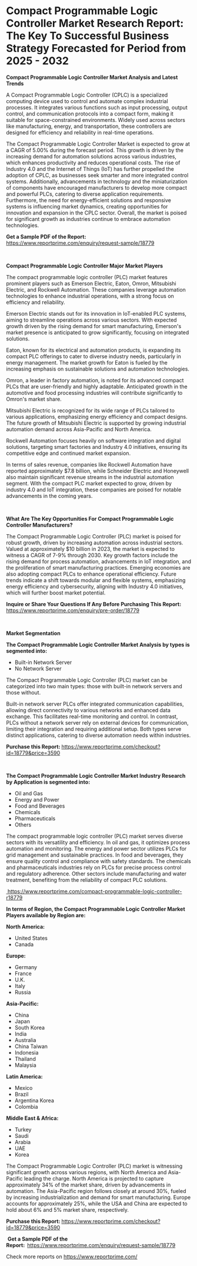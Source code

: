 <p><h1>Compact Programmable Logic Controller Market Research Report: The Key To Successful Business Strategy Forecasted for Period from 2025 - 2032</h1></p><p><strong>Compact Programmable Logic Controller Market Analysis and Latest Trends</strong></p>
<p><p>A Compact Programmable Logic Controller (CPLC) is a specialized computing device used to control and automate complex industrial processes. It integrates various functions such as input processing, output control, and communication protocols into a compact form, making it suitable for space-constrained environments. Widely used across sectors like manufacturing, energy, and transportation, these controllers are designed for efficiency and reliability in real-time operations.</p><p>The Compact Programmable Logic Controller Market is expected to grow at a CAGR of 5.00% during the forecast period. This growth is driven by the increasing demand for automation solutions across various industries, which enhances productivity and reduces operational costs. The rise of Industry 4.0 and the Internet of Things (IoT) has further propelled the adoption of CPLC, as businesses seek smarter and more integrated control systems. Additionally, advancements in technology and the miniaturization of components have encouraged manufacturers to develop more compact and powerful PLCs, catering to diverse application requirements. Furthermore, the need for energy-efficient solutions and responsive systems is influencing market dynamics, creating opportunities for innovation and expansion in the CPLC sector. Overall, the market is poised for significant growth as industries continue to embrace automation technologies.</p></p>
<p><strong>Get a Sample PDF of the Report:&nbsp;</strong> <a href="https://www.reportprime.com/enquiry/request-sample/18779?utm_campaign=2936&utm_medium=2&utm_source=Github&utm_content=ia&utm_term=19032025&utm_id=compact-programmable-logic-controller">https://www.reportprime.com/enquiry/request-sample/18779</a></p>
<p>&nbsp;</p>
<p><strong>Compact Programmable Logic Controller Major Market Players</strong></p>
<p><p>The compact programmable logic controller (PLC) market features prominent players such as Emerson Electric, Eaton, Omron, Mitsubishi Electric, and Rockwell Automation. These companies leverage automation technologies to enhance industrial operations, with a strong focus on efficiency and reliability.</p><p>Emerson Electric stands out for its innovation in IoT-enabled PLC systems, aiming to streamline operations across various sectors. With expected growth driven by the rising demand for smart manufacturing, Emerson's market presence is anticipated to grow significantly, focusing on integrated solutions.</p><p>Eaton, known for its electrical and automation products, is expanding its compact PLC offerings to cater to diverse industry needs, particularly in energy management. The market growth for Eaton is fueled by the increasing emphasis on sustainable solutions and automation technologies.</p><p>Omron, a leader in factory automation, is noted for its advanced compact PLCs that are user-friendly and highly adaptable. Anticipated growth in the automotive and food processing industries will contribute significantly to Omron's market share.</p><p>Mitsubishi Electric is recognized for its wide range of PLCs tailored to various applications, emphasizing energy efficiency and compact designs. The future growth of Mitsubishi Electric is supported by growing industrial automation demand across Asia-Pacific and North America.</p><p>Rockwell Automation focuses heavily on software integration and digital solutions, targeting smart factories and Industry 4.0 initiatives, ensuring its competitive edge and continued market expansion.</p><p>In terms of sales revenue, companies like Rockwell Automation have reported approximately $7.8 billion, while Schneider Electric and Honeywell also maintain significant revenue streams in the industrial automation segment. With the compact PLC market expected to grow, driven by industry 4.0 and IoT integration, these companies are poised for notable advancements in the coming years.</p></p>
<p>&nbsp;</p>
<p><strong>What Are The Key Opportunities For Compact Programmable Logic Controller Manufacturers?</strong></p>
<p><p>The Compact Programmable Logic Controller (PLC) market is poised for robust growth, driven by increasing automation across industrial sectors. Valued at approximately $10 billion in 2023, the market is expected to witness a CAGR of 7-9% through 2030. Key growth factors include the rising demand for process automation, advancements in IoT integration, and the proliferation of smart manufacturing practices. Emerging economies are also adopting compact PLCs to enhance operational efficiency. Future trends indicate a shift towards modular and flexible systems, emphasizing energy efficiency and cybersecurity, aligning with Industry 4.0 initiatives, which will further boost market potential.</p></p>
<p><strong>Inquire or Share Your Questions If Any Before Purchasing This Report:</strong> <a href="https://www.reportprime.com/enquiry/pre-order/18779?utm_campaign=2936&utm_medium=2&utm_source=Github&utm_content=ia&utm_term=19032025&utm_id=compact-programmable-logic-controller">https://www.reportprime.com/enquiry/pre-order/18779</a></p>
<p>&nbsp;</p>
<p><strong>Market Segmentation</strong></p>
<p><strong>The Compact Programmable Logic Controller Market Analysis by types is segmented into:</strong></p>
<p><ul><li>Built-in Network Server</li><li>No Network Server</li></ul></p>
<p><p>The Compact Programmable Logic Controller (PLC) market can be categorized into two main types: those with built-in network servers and those without. </p><p>Built-in network server PLCs offer integrated communication capabilities, allowing direct connectivity to various networks and enhanced data exchange. This facilitates real-time monitoring and control. In contrast, PLCs without a network server rely on external devices for communication, limiting their integration and requiring additional setup. Both types serve distinct applications, catering to diverse automation needs within industries.</p></p>
<p><strong>Purchase this Report:&nbsp;</strong><a href="https://www.reportprime.com/checkout?id=18779&price=3590&utm_campaign=2936&utm_medium=2&utm_source=Github&utm_content=ia&utm_term=19032025&utm_id=compact-programmable-logic-controller">https://www.reportprime.com/checkout?id=18779&price=3590</a></p>
<p>&nbsp;</p>
<p><strong>The Compact Programmable Logic Controller Market Industry Research by Application is segmented into:</strong></p>
<p><ul><li>Oil and Gas</li><li>Energy and Power</li><li>Food and Beverages</li><li>Chemicals</li><li>Pharmaceuticals</li><li>Others</li></ul></p>
<p><p>The compact programmable logic controller (PLC) market serves diverse sectors with its versatility and efficiency. In oil and gas, it optimizes process automation and monitoring. The energy and power sector utilizes PLCs for grid management and sustainable practices. In food and beverages, they ensure quality control and compliance with safety standards. The chemicals and pharmaceuticals industries rely on PLCs for precise process control and regulatory adherence. Other sectors include manufacturing and water treatment, benefiting from the reliability of compact PLC solutions.</p></p>
<p><a href="https://www.reportprime.com/compact-programmable-logic-controller-r18779?utm_campaign=2936&utm_medium=2&utm_source=Github&utm_content=ia&utm_term=19032025&utm_id=compact-programmable-logic-controller">&nbsp;https://www.reportprime.com/compact-programmable-logic-controller-r18779</a></p>
<p><strong>In terms of Region, the Compact Programmable Logic Controller Market Players available by Region are:</strong></p>
<p>
    <p> <strong> North America: </strong>
        <ul>
            <li>United States</li>
            <li>Canada</li>
        </ul>
        </p> 
    <p> <strong> Europe: </strong>
        <ul>
            <li>Germany</li>
            <li>France</li>
            <li>U.K.</li>
            <li>Italy</li>
            <li>Russia</li>
        </ul>
        </p> 
    <p> <strong> Asia-Pacific: </strong>
        <ul>
            <li>China</li>
            <li>Japan</li>
            <li>South Korea</li>
            <li>India</li>
            <li>Australia</li>
            <li>China Taiwan</li>
            <li>Indonesia</li>
            <li>Thailand</li>
            <li>Malaysia</li>
        </ul>
        </p> 
    <p> <strong> Latin America: </strong>
        <ul>
            <li>Mexico</li>
            <li>Brazil</li>
            <li>Argentina Korea</li>
            <li>Colombia</li>
        </ul>
        </p> 
    <p> <strong> Middle East & Africa: </strong>
        <ul>
            <li>Turkey</li>
            <li>Saudi</li>
            <li>Arabia</li>
            <li>UAE</li>
            <li>Korea</li>
        </ul>
    </p>
    </p>
<p><p>The Compact Programmable Logic Controller (PLC) market is witnessing significant growth across various regions, with North America and Asia-Pacific leading the charge. North America is projected to capture approximately 34% of the market share, driven by advancements in automation. The Asia-Pacific region follows closely at around 30%, fueled by increasing industrialization and demand for smart manufacturing. Europe accounts for approximately 25%, while the USA and China are expected to hold about 6% and 5% market share, respectively.</p></p>
<p><strong>Purchase this Report: </strong><a href="https://www.reportprime.com/checkout?id=18779&price=3590&utm_campaign=2936&utm_medium=2&utm_source=Github&utm_content=ia&utm_term=19032025&utm_id=compact-programmable-logic-controller">https://www.reportprime.com/checkout?id=18779&price=3590</a></p>
<p>&nbsp;<strong>Get a Sample PDF of the Report:&nbsp;&nbsp;</strong><a href="https://www.reportprime.com/enquiry/request-sample/18779?utm_campaign=2936&utm_medium=2&utm_source=Github&utm_content=ia&utm_term=19032025&utm_id=compact-programmable-logic-controller">https://www.reportprime.com/enquiry/request-sample/18779</a></p>
<p><strong></strong></p>
<p>Check more reports on <a href="https://www.reportprime.com/?utm_campaign=2936&utm_medium=2&utm_source=Github&utm_content=ia&utm_term=19032025&utm_id=compact-programmable-logic-controller">https://www.reportprime.com/</a></p>